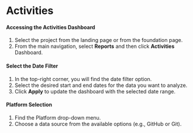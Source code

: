 # Activities

#### Accessing the Activities Dashboard

1. Select the project from the landing page or from the foundation page.
2. From the main navigation, select **Reports** and then click **Activities** Dashboard.

#### Select the Date Filter

1. In the top-right corner, you will find the date filter option.
2. Select the desired start and end dates for the data you want to analyze.
3. Click **Apply** to update the dashboard with the selected date range.

#### Platform Selection

1. Find the Platform drop-down menu.&#x20;
2. Choose a data source from the available options (e.g., GitHub or Git).

